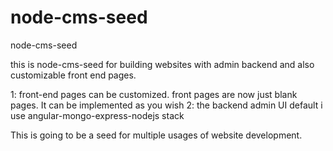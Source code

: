 # node-cms-seed
node-cms-seed

this is node-cms-seed for building websites with admin backend and also customizable front end pages.

1: front-end pages can be customized. front pages are now just blank pages. It can be implemented as you wish
2: the backend admin UI default i use angular-mongo-express-nodejs stack

This is going to be a seed for multiple usages of website development.
